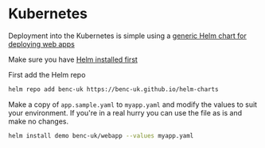 # Kubernetes

Deployment into the Kubernetes is simple using a [generic Helm chart for deploying web apps](https://github.com/benc-uk/helm-charts/tree/master/webapp)

Make sure you have [Helm installed first](https://helm.sh/docs/intro/install/)

First add the Helm repo
```bash
helm repo add benc-uk https://benc-uk.github.io/helm-charts
```

Make a copy of `app.sample.yaml` to `myapp.yaml` and modify the values to suit your environment. If you're in a real hurry you can use the file as is and make no changes.
```bash
helm install demo benc-uk/webapp --values myapp.yaml
```
